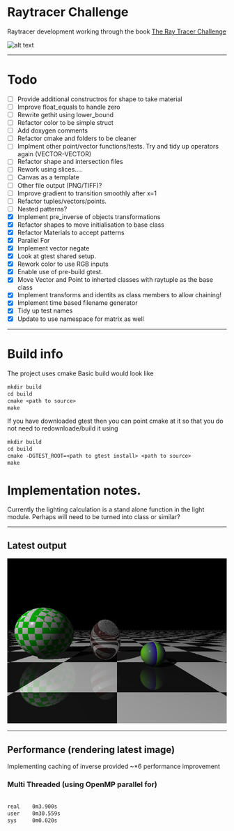 # Raytracer Challenge
Raytracer development working through the book [The Ray Tracer Challenge](https://www.amazon.co.uk/Ray-Tracer-Challenge-Jamis-Buck/dp/1680502719/ref=sr_1_1?crid=VTW2K8UE11OA&keywords=ray+tracer+challenge&qid=1577102545&sprefix=ray+tr%2Caps%2C290&sr=8-1)

 
![alt text](https://github.com/buxtonpaul/raytrace_challenge/workflows/Build_Test/badge.svg "Build Status")

----

# Todo 
- [ ] Provide additional constructros for shape to take material
- [ ] Improve float_equals to handle zero
- [ ] Rewrite gethit using lower_bound
- [ ] Refactor color to be simple struct
- [ ] Add doxygen comments
- [ ] Refactor cmake and folders to be cleaner
- [ ] Implment other point/vector functions/tests. Try and tidy up operators again (VECTOR-VECTOR)
- [ ] Refactor shape and intersection files
- [ ] Rework using slices....
- [ ] Canvas as a template
- [ ] Other file output (PNG/TIFF)?
- [ ] Improve gradient to transition smoothly after x=1
- [ ] Refactor tuples/vectors/points. 
- [ ] Nested patterns?
- [x] Implement pre_inverse of objects transformations
- [x] Refactor shapes to move initialisation to base class
- [x] Refactor Materials to accept patterns
- [x] Parallel For
- [x] Implement vector negate
- [x] Look at gtest shared setup.
- [x] Rework color to use RGB inputs
- [x] Enable use of pre-build gtest.
- [x] Move Vector and Point to inherted classes with raytuple as the base class
- [x] Implement transforms and identits as class members to allow chaining!
- [x] Implement time based filename generator
- [x] Tidy up test names
- [x] Update to use namespace for matrix as well

----
# Build info
The project uses cmake
Basic build would look like
```
mkdir build
cd build
cmake <path to source>
make
```

If you have downloaded gtest then you can point cmake at it so that you do not need to redownloade/build it using
```
mkdir build
cd build
cmake -DGTEST_ROOT=<path to gtest install> <path to source>
make 
```
# Implementation notes.


Currently the lighting calculation is a stand alone function in the light module.
Perhaps will need to be turned into class or similar?



----
## Latest output
![alt test](./latest.png)

----
## Performance (rendering latest image)

Implementing caching of inverse provided ~*6 performance improvement
### Multi Threaded (using OpenMP parallel for)
```

real    0m3.900s
user    0m30.559s
sys     0m0.020s
```
